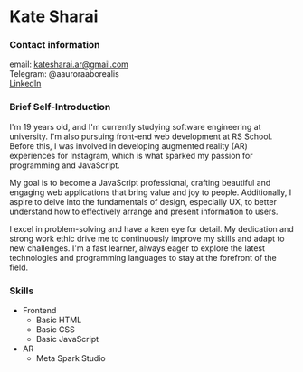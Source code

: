 # Kate Sharai 

### Contact information

email: katesharai.ar@gmail.com  
Telegram: @aauroraaborealis  
[LinkedIn](https://www.linkedin.com/in/kate-sharai-19b579261/)  

### Brief Self-Introduction

 I'm 19 years old, and I'm currently studying software engineering at university. I'm also pursuing front-end web development at RS School. Before this, I was involved in developing augmented reality (AR) experiences for Instagram, which is what sparked my passion for programming and JavaScript.  
  
My goal is to become a JavaScript professional, crafting beautiful and engaging web applications that bring value and joy to people. Additionally, I aspire to delve into the fundamentals of design, especially UX, to better understand how to effectively arrange and present information to users.  
  
I excel in problem-solving and have a keen eye for detail. My dedication and strong work ethic drive me to continuously improve my skills and adapt to new challenges. I'm a fast learner, always eager to explore the latest technologies and programming languages to stay at the forefront of the field.  

 ### Skills

 * Frontend
     + Basic HTML
     + Basic CSS
     + Basic JavaScript
 * AR
     + Meta Spark Studio
